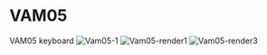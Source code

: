 # VAM05
VAM05 keyboard
![Vam05-1](https://github.com/user-attachments/assets/fcd82e2c-0d48-4d0b-b354-57c74ad60753)
![Vam05-render1](https://github.com/user-attachments/assets/da0c3d72-9f3d-4b39-a261-96fde4c326aa)
![Vam05-render3](https://github.com/user-attachments/assets/cf639538-4c9e-456b-bb47-f49fda8c18de)
